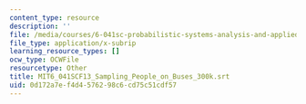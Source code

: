 ```yaml
---
content_type: resource
description: ''
file: /media/courses/6-041sc-probabilistic-systems-analysis-and-applied-probability-fall-2013/0d172a7ef4d4576298c6cd75c51cdf57_MIT6_041SCF13_Sampling_People_on_Buses_300k.vtt
file_type: application/x-subrip
learning_resource_types: []
ocw_type: OCWFile
resourcetype: Other
title: MIT6_041SCF13_Sampling_People_on_Buses_300k.srt
uid: 0d172a7e-f4d4-5762-98c6-cd75c51cdf57
---
```

